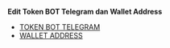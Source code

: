 **Edit Token BOT Telegram dan Wallet Address**

- [TOKEN BOT TELEGRAM](https://github.com/isansut/nexus-point/blob/b4fb29010fa46f0197253b1d7d6279a72bf3a817/main.py#L12-L13)
- [WALLET ADDRESS](https://github.com/isansut/nexus-point/blob/b4fb29010fa46f0197253b1d7d6279a72bf3a817/main.py#L19)
